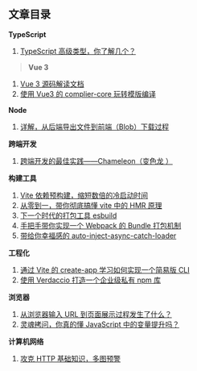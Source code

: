 ## 文章目录


**TypeScript**

1. [TypeScript 高级类型，你了解几个？](https://github.com/WJCHumble/Blog/issues/21)

> **Vue 3**

1. [Vue 3 源码解读文档](https://wjchumble.github.io/explain-vue3.0/)
2. [使用 Vue3 的 complier-core 玩转模版编译 ](https://github.com/WJCHumble/Blog/issues/18)

**Node**

1. [详解，从后端导出文件到前端（Blob）下载过程](https://github.com/WJCHumble/Blog/issues/20)

**跨端开发**

1. [跨端开发的最佳实践——Chameleon（变色龙 ）](https://github.com/WJCHumble/Blog/issues/16)

**构建工具**

1. [Vite 依赖预构建，缩短数倍的冷启动时间](https://github.com/WJCHumble/Blog/issues/11)
2. [从零到一，带你彻底搞懂 vite 中的 HMR 原理](https://github.com/WJCHumble/Blog/issues/19)
3. [下一个时代的打包工具 esbuild](https://github.com/WJCHumble/Blog/issues/14)
4. [手把手带你实现一个 Webpack 的 Bundle 打包机制](https://github.com/WJCHumble/Blog/issues/15)
5. [带给你幸福感的 auto-inject-async-catch-loader](https://github.com/WJCHumble/Blog/issues/12)

**工程化**

1. [通过 Vite 的 create-app 学习如何实现一个简易版 CLI ](https://github.com/WJCHumble/Blog/issues/13)
2. [使用 Verdaccio 打造一个企业级私有 npm 库](https://github.com/WJCHumble/Blog/issues/22)

**浏览器**

1. [从浏览器输入 URL 到页面展示过程发生了什么？](https://github.com/WJCHumble/Blog/issues/3)
2. [灵魂拷问，你真的懂 JavaScript 中的变量提升吗？](https://github.com/WJCHumble/Blog/issues/17)

**计算机网络**

1. [攻克 HTTP 基础知识，多图预警](https://github.com/WJCHumble/Blog/issues/1)
